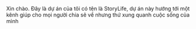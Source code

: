 Xin chào. Đây là dự án của tôi có tên là StoryLife, dự án này hướng tới một kênh giúp cho mọi người chia sẽ về nhưng thứ xung quanh cuộc sống của mình
